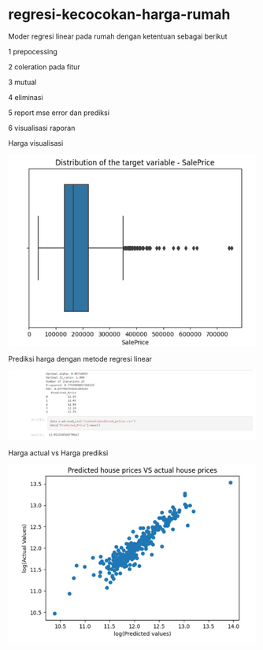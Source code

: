 # regresi-kecocokan-harga-rumah

Moder regresi linear pada rumah dengan ketentuan sebagai berikut

1 prepocessing

2 coleration pada fitur 

3 mutual 

4 eliminasi

5 report mse error dan prediksi

6 visualisasi raporan

Harga visualisasi

![Alt Text](harga.png)


Prediksi harga dengan metode regresi linear

![Alt Text](Laporan.png)


Harga actual vs Harga prediksi

![Alt Text](visual.png)
